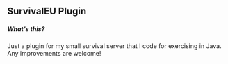 ## SurvivalEU Plugin

##### What's this?
Just a plugin for my small survival server that I code for exercising in Java. Any improvements 
are welcome!

